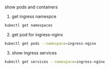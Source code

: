 
show pods and containers

1) get ingress namespce

```bash
kubectl get namespaces
```

2) get pod for ingress-nginx

```bash
kubectl get pods --namespace=ingress-nginx
```

3) show ingress services

```bash
kubectl get services --namespace=ingress-nginx
```
